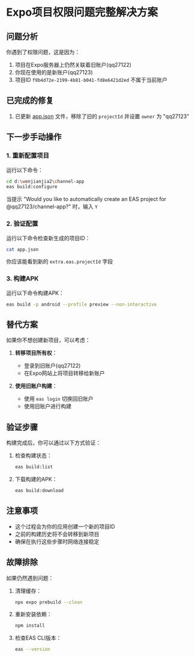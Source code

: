 # Expo项目权限问题完整解决方案

## 问题分析
你遇到了权限问题，这是因为：
1. 项目在Expo服务器上仍然关联着旧账户(qq27122)
2. 你现在使用的是新账户(qq27123)
3. 项目ID `f9b4d72e-2199-4b81-b041-fd8e6421d2ed` 不属于当前账户

## 已完成的修复
1. 已更新 [app.json](file:///d:/wenjianjia2/channel-app/app.json) 文件，移除了旧的 `projectId` 并设置 `owner` 为 "qq27123"

## 下一步手动操作

### 1. 重新配置项目
运行以下命令：
```bash
cd d:\wenjianjia2\channel-app
eas build:configure
```

当提示 "Would you like to automatically create an EAS project for @qq27123/channel-app?" 时，输入 `Y`

### 2. 验证配置
运行以下命令检查新生成的项目ID：
```bash
cat app.json
```

你应该能看到新的 `extra.eas.projectId` 字段

### 3. 构建APK
运行以下命令构建APK：
```bash
eas build -p android --profile preview --non-interactive
```

## 替代方案

如果你不想创建新项目，可以考虑：

1. **转移项目所有权**：
   - 登录到旧账户(qq27122)
   - 在Expo网站上将项目转移给新账户

2. **使用旧账户构建**：
   - 使用 `eas login` 切换回旧账户
   - 使用旧账户进行构建

## 验证步骤

构建完成后，你可以通过以下方式验证：

1. 检查构建状态：
   ```bash
   eas build:list
   ```

2. 下载构建的APK：
   ```bash
   eas build:download
   ```

## 注意事项

- 这个过程会为你的应用创建一个新的项目ID
- 之前的构建历史将不会转移到新项目
- 确保在执行这些步骤时网络连接稳定

## 故障排除

如果仍然遇到问题：

1. 清理缓存：
   ```bash
   npx expo prebuild --clean
   ```

2. 重新安装依赖：
   ```bash
   npm install
   ```

3. 检查EAS CLI版本：
   ```bash
   eas --version
   ```